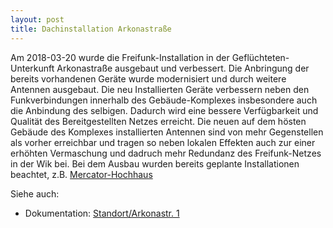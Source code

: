 ```yaml
---
layout: post
title: Dachinstallation Arkonastraße
---
```


Am 2018-03-20 wurde die Freifunk-Installation in der Geflüchteten-Unterkunft Arkonastraße ausgebaut und verbessert.
Die Anbringung der bereits vorhandenen Geräte wurde modernisiert und durch weitere Antennen ausgebaut. 
Die neu Installierten Geräte verbessern neben den Funkverbindungen innerhalb des Gebäude-Komplexes insbesondere auch die Anbindung des selbigen.
Dadurch wird eine bessere Verfügbarkeit und Qualität des Bereitgestellten Netzes erreicht.
Die neuen auf dem hösten Gebäude des Komplexes installierten Antennen sind von mehr Gegenstellen als vorher erreichbar
und tragen so neben lokalen Effekten auch zur einer erhöhten Vermaschung und dadruch mehr Redundanz des Freifunk-Netzes in der Wik bei.
Bei dem Ausbau wurden bereits geplante Installationen beachtet, z.B. [Mercator-Hochhaus](https://wiki.freifunk.in-kiel.de/wiki/Mercatorhochhaus)

Siehe auch: 
 * Dokumentation: [Standort/Arkonastr. 1](https://wiki.freifunk.in-kiel.de/wiki/Standorte/Arkonastr1)
